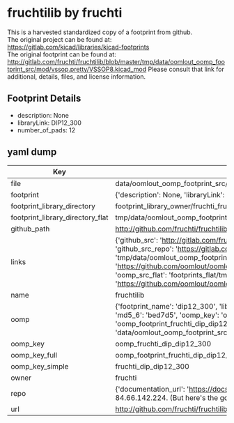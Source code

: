 # fruchtilib by fruchti  
This is a harvested standardized copy of a footprint from github.  
The original project can be found at:  
https://gitlab.com/kicad/libraries/kicad-footprints  
The original footprint can be found at:
http://gitlab.com/fruchti/fruchtilib/blob/master/tmp/data/oomlout_oomp_footprint_src/mod/vssop.pretty/VSSOP8.kicad_mod
Please consult that link for additional, details, files, and license information.  
## Footprint Details
* description: None  
* libraryLink: DIP12_300  
* number_of_pads: 12  
## yaml dump  
| Key | Value |  
| --- | --- |  
| file | data/oomlout_oomp_footprint_src/fruchtilib/mod/dip.pretty/DIP12_300.kicad_mod |  
| footprint | {'description': None, 'libraryLink': 'DIP12_300', 'number_of_pads': 12} |  
| footprint_library_directory | footprint_library_owner/fruchti_fruchtilib |  
| footprint_library_directory_flat | tmp/data/oomlout_oomp_footprint_src/footprints_flat/fruchti_dip_dip12_300/working |  
| github_path | http://github.com/fruchti/fruchtilib/blob/master/tmp/data/oomlout_oomp_footprint_src/mod/dip.pretty/DIP12_300.kicad_mod |  
| links | {'github_src': 'http://gitlab.com/fruchti/fruchtilib/blob/master/tmp/data/oomlout_oomp_footprint_src/mod/vssop.pretty/VSSOP8.kicad_mod', 'github_src_repo': 'https://gitlab.com/kicad/libraries/kicad-footprints', 'oomp_bot': 'tmp/data/oomlout_oomp_footprint_src/footprints/fruchti_dip_dip12_300/working', 'oomp_bot_github': 'https://github.com/oomlout/oomlout_oomp_footprint_bot/tree/main/tmp/data/oomlout_oomp_footprint_src/footprints/fruchti_dip_dip12_300/working', 'oomp_src_flat': 'footprints_flat/tmp/data/oomlout_oomp_footprint_src/footprints_flat/fruchti_dip_dip12_300/working', 'oomp_src_flat_github': 'https://github.com/oomlout/oomlout_oomp_footprint_src/tree/main/tmp/data/oomlout_oomp_footprint_src/footprints_flat/fruchti_dip_dip12_300/working'} |  
| name | fruchtilib |  
| oomp | {'footprint_name': 'dip12_300', 'library_name': 'dip', 'md5': 'bed7d52245fba39007f52a5cec1a79cd', 'md5_10': 'bed7d52245', 'md5_5': 'bed7d', 'md5_6': 'bed7d5', 'oomp_key': 'oomp_fruchti_dip_dip12_300', 'oomp_key_extra': 'oomp_footprint_fruchti_dip_dip12_300', 'oomp_key_full': 'oomp_footprint_fruchti_dip_dip12_300_bed7d5', 'oomp_key_simple': 'fruchti_dip_dip12_300', 'original_filename': 'data/oomlout_oomp_footprint_src/fruchtilib/mod/dip.pretty/DIP12_300.kicad_mod', 'owner_name': 'fruchti'} |  
| oomp_key | oomp_fruchti_dip_dip12_300 |  
| oomp_key_full | oomp_footprint_fruchti_dip_dip12_300 |  
| oomp_key_simple | fruchti_dip_dip12_300 |  
| owner | fruchti |  
| repo | {'documentation_url': 'https://docs.github.com/rest/overview/resources-in-the-rest-api#rate-limiting', 'message': "API rate limit exceeded for 84.66.142.224. (But here's the good news: Authenticated requests get a higher rate limit. Check out the documentation for more details.)"} |  
| url | http://github.com/fruchti/fruchtilib |  

